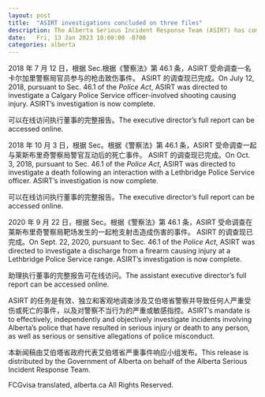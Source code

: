 ```yaml
---
layout: post
title:  "ASIRT investigations concluded on three files"
description: The Alberta Serious Incident Response Team (ASIRT) has completed its investigations into three separate incidents and released the full reports on each of them.
date:   Fri, 13 Jan 2023 10:00:00 -0700
categories: alberta
---
```


2018 年 7 月 12 日，根据 Sec.根据《警察法》第 46.1 条，ASIRT 受命调查一名卡尔加里警察局官员参与的枪击致伤事件。 ASIRT 的调查现已完成。On July 12, 2018, pursuant to Sec. 46.1 of the _Police Act_, ASIRT was directed to investigate a Calgary Police Service officer-involved shooting causing injury. ASIRT’s investigation is now complete.

可以在线访问执行董事的完整报告。The executive director’s full report can be accessed online.

2018 年 10 月 3 日，根据 Sec。根据《警察法》第 46.1 条，ASIRT 受命调查一起与莱斯布里奇警察局警官互动后的死亡事件。 ASIRT 的调查现已完成。On Oct. 3, 2018, pursuant to Sec. 46.1 of the _Police Act_, ASIRT was directed to investigate a death following an interaction with a Lethbridge Police Service officer. ASIRT’s investigation is now complete.

可以在线访问执行董事的完整报告。The executive director’s full report can be accessed online.

2020 年 9 月 22 日，根据 Sec。根据《警察法》第 46.1 条，ASIRT 受命调查在莱斯布里奇警察局靶场发生的一起枪支射击造成伤害的事件。 ASIRT 的调查现已完成。On Sept. 22, 2020, pursuant to Sec. 46.1 of the _Police Act_, ASIRT was directed to investigate a discharge from a firearm causing injury at a Lethbridge Police Service range. ASIRT’s investigation is now complete.

助理执行董事的完整报告可在线访问。The assistant executive director’s full report can be accessed online.

ASIRT 的任务是有效、独立和客观地调查涉及艾伯塔省警察并导致任何人严重受伤或死亡的事件，以及对警察不当行为的严重或敏感指控。ASIRT’s mandate is to effectively, independently and objectively investigate incidents involving Alberta’s police that have resulted in serious injury or death to any person, as well as serious or sensitive allegations of police misconduct.

本新闻稿由艾伯塔省政府代表艾伯塔省严重事件响应小组发布。This release is distributed by the Government of Alberta on behalf of the Alberta Serious Incident Response Team.

FCGvisa translated, alberta.ca All Rights Reserved.
